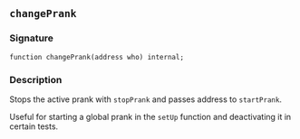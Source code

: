 ## `changePrank`

### Signature

```solidity
function changePrank(address who) internal;
```

### Description

Stops the active prank with `stopPrank` and passes address to `startPrank`.  

Useful for starting a global prank in the `setUp` function and deactivating it in certain tests.